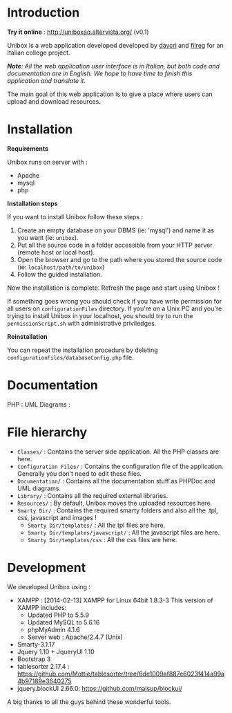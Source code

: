# Introduction

**Try it online** : http://uniboxaq.altervista.org/ (v0.1)

Unibox is a web application developed developed by [davcri](https://github.com/davcri) and [filreg](https://github.com/filreg) for an Italian college project.

_**Note**: All the web application user interface is in Italian, but both code and documentation are in English. We hope to have time to finish this application and translate it._

The main goal of this web application is to give a place where users can upload and download resources.


# Installation
**Requirements**

Unibox runs on server with :
* Apache
* mysql
* php

**Installation steps**

If you want to install Unibox follow these steps :

1. Create an empty database on your DBMS (ie: 'mysql') and name it as you want (ie: ```unibox```).
2. Put all the source code in a folder accessible from your HTTP server (remote host or local host).  
3. Open the browser and go to the path where you stored the source code (ie: ```localhost/path/to/unibox```) 
4. Follow the guided installation. 

Now the installation is complete. Refresh the page and start using Unibox !

If something goes wrong you should check if you have write permission for all users on ```configurationFiles``` directory. 
If you're on a Unix PC and you're trying to install Unibox in your localhost, you should try to run the ```permissionScript.sh``` with administrative priviledges.

**Reinstallation**

You can repeat the installation procedure by deleting ```configurationFiles/databaseConfig.php``` file.

# Documentation 

PHP : 
UML Diagrams :  

# File hierarchy

* `Classes/` : Contains the server side application. All the PHP classes are here.
* `Configuration Files/` : Contains the configuration file of the application. Generally you don't need to edit these files.
* `Documentation/` : Contains all the documentation stuff as PHPDoc and UML diagrams.  
* `Library/` : Contains all the required external libraries. 
* `Resources/` : By default, Unibox moves the uploaded resources here.
* `Smarty Dir/` : Contains the required smarty folders and also all the .tpl, css, javascript and images ! 
  * `Smarty Dir/templates/` : All the tpl files are here.
  * `Smarty Dir/templates/javascript/` : All the javascript files are here.
  * `Smarty Dir/templates/css` : All the css files are here. 


# Development 
We developed Unibox using : 

* XAMPP : [2014-02-13] XAMPP for Linux 64bit 1.8.3-3
This version of XAMPP includes:
  - Updated PHP to 5.5.9
  - Updated MySQL to 5.6.16
  - phpMyAdmin 4.1.6
  - Server web : Apache/2.4.7 (Unix)
* Smarty-3.1.17
* Jquery 1.10 + JqueryUI 1.10
* Bootstrap 3 
* tablesorter 2.17.4 : https://github.com/Mottie/tablesorter/tree/6de1009af887e6023f414a99a4b97189e3640275
* jquery.blockUI 2.66.0: https://github.com/malsup/blockui/

A big thanks to all the guys behind these wonderful tools. 
